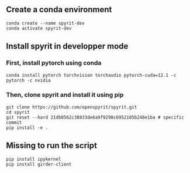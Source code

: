 ## Create a conda environment
```shell
conda create --name spyrit-dev
conda activate spyrit-dev
```

## Install spyrit in developper mode

### First, install pytorch using conda
```shell
conda install pytorch torchvision torchaudio pytorch-cuda=12.1 -c pytorch -c nvidia
```

### Then, clone spyrit and install it using pip
```shell
git clone https://github.com/openspyrit/spyrit.git
cd spyrit
git reset --hard 21db0562c38833de6a9f9298c6952105b248e1ba # specific commit
pip install -e .
```

## Missing to run the script
```shell
pip install ipykernel
pip install girder-client
```